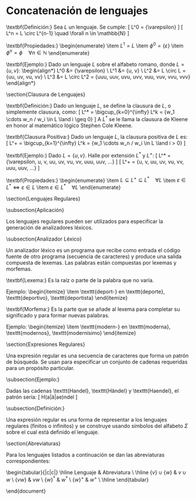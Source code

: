 
# Concatenación de lenguajes

\textbf{Definición:} Sea $L$ un lenguaje. Se cumple:
\[
L^0 = \{\varepsilon\}
\]
\[
L^n = L \circ L^{n-1} \quad \forall n \in \mathbb{N}
\]

\textbf{Propiedades:}
\begin{enumerate}
    \item $L^1 = L$
    \item $\phi^0 = \{\varepsilon\}$
    \item $\phi^n = \phi \quad \forall n \in \mathbb{N}$
\end{enumerate}

\textbf{Ejemplo:} Dado un lenguaje $L$ sobre el alfabeto romano, donde $L = \{u, v\}$:
\begin{align*}
    L^0 &= \{\varepsilon\} \\
    L^1 &= \{u, v\} \\
    L^2 &= L \circ L = \{uu, uv, vu, vv\} \\
    L^3 &= L \circ L^2 = \{uuu, uuv, uvu, uvv, vuu, vuv, vvu, vvv\}
\end{align*}

\section{Clausura de Lenguajes}

\textbf{Definición:} Dado un lenguaje $L$, se define la clausura de $L$, o simplemente clausura, como:
\[
L^* = \bigcup_{k=0}^{\infty} L^k = \{w_1 \cdots w_n / w_i \in L \land i \geq 0\}
\]
A $L^*$ se le llama la clausura de Kleene en honor al matemático lógico Stephen Cole Kleene.

\textbf{Clausura Positiva:} Dado un lenguaje $L$, la clausura positiva de $L$ es:
\[
L^+ = \bigcup_{k=1}^{\infty} L^k = \{w_1 \cdots w_n / w_i \in L \land i > 0\}
\]

\textbf{Ejemplo:} Dado $L = \{u, v\}$. Halle por extensión $L^*$ y $L^+$:
\[
L^* = \{\varepsilon, u, v, uu, uv, vu, vv, uuu, uuv, ...\}
\]
\[
L^+ = \{u, v, uu, uv, vu, vv, uuu, uuv, ...\}
\]

\textbf{Propiedades:}
\begin{enumerate}
    \item $L \subseteq L^+ \subseteq L^* \quad \forall L$
    \item $\varepsilon \in L^* \iff \varepsilon \in L$
    \item $\varepsilon \in L^* \quad \forall L$
\end{enumerate}

\section{Lenguajes Regulares}

\subsection{Aplicación}

Los lenguajes regulares pueden ser utilizados para especificar la generación de analizadores léxicos.

\subsection{Analizador Léxico}

Un analizador léxico es un programa que recibe como entrada el código fuente de otro programa (secuencia de caracteres) y produce una salida compuesta de lexemas. Las palabras están compuestas por lexemas y morfemas.

\textbf{Lexema:} Es la raíz o parte de la palabra que no varía.

Ejemplo:
\begin{itemize}
    \item \texttt{deport-} en \texttt{deporte}, \texttt{deportivo}, \texttt{deportista}
\end{itemize}

\textbf{Morfema:} Es la parte que se añade al lexema para completar su significado y para formar nuevas palabras.

Ejemplo:
\begin{itemize}
    \item \texttt{modern-} en \texttt{moderna}, \texttt{modernos}, \texttt{modernísimo}
\end{itemize}

\section{Expresiones Regulares}

Una expresión regular es una secuencia de caracteres que forma un patrón de búsqueda. Se usan para especificar un conjunto de cadenas requeridas para un propósito particular.

\subsection{Ejemplo:}

Dadas las cadenas \texttt{Handel}, \texttt{Händel} y \texttt{Haendel}, el patrón sería:
\[
H(a|ä|ae)ndel
\]

\subsection{Definición:}

Una expresión regular es una forma de representar a los lenguajes regulares (finitos o infinitos) y se construye usando símbolos del alfabeto $\Sigma$ sobre el cual está definido el lenguaje.

\section{Abreviaturas}

Para los lenguajes listados a continuación se dan las abreviaturas correspondientes:

\begin{tabular}{|c|c|}
\hline
Lenguaje & Abreviatura \\
\hline
$\{v\} \cup \{w\}$ & $v \cup w$ \\
$\{vw\}$ & $vw$ \\
$\{w\}^*$ & $w^*$ \\
$\{w\}^+$ & $w^+$ \\
\hline
\end{tabular}

\end{document}
